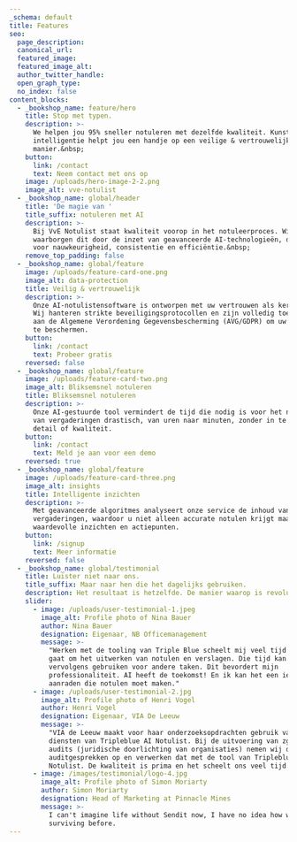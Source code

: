 ```yaml
---
_schema: default
title: Features
seo:
  page_description:
  canonical_url:
  featured_image:
  featured_image_alt:
  author_twitter_handle:
  open_graph_type:
  no_index: false
content_blocks:
  - _bookshop_name: feature/hero
    title: Stop met typen.
    description: >-
      We helpen jou 95% sneller notuleren met dezelfde kwaliteit. Kunstmatige
      intelligentie helpt jou een handje op een veilige & vertrouwelijke
      manier.&nbsp;
    button:
      link: /contact
      text: Neem contact met ons op
    image: /uploads/hero-image-2-2.png
    image_alt: vve-notulist
  - _bookshop_name: global/header
    title: 'De magie van '
    title_suffix: notuleren met AI
    description: >-
      Bij VvE Notulist staat kwaliteit voorop in het notuleerproces. Wij
      waarborgen dit door de inzet van geavanceerde AI-technologieën, die zorgen
      voor nauwkeurigheid, consistentie en efficiëntie.&nbsp;
    remove_top_padding: false
  - _bookshop_name: global/feature
    image: /uploads/feature-card-one.png
    image_alt: data-protection
    title: Veilig & vertrouwelijk
    description: >-
      Onze AI-notulistensoftware is ontworpen met uw vertrouwen als kernwaarde.
      Wij hanteren strikte beveiligingsprotocollen en zijn volledig toegewijd
      aan de Algemene Verordening Gegevensbescherming (AVG/GDPR) om uw gegevens
      te beschermen.
    button:
      link: /contact
      text: Probeer gratis
    reversed: false
  - _bookshop_name: global/feature
    image: /uploads/feature-card-two.png
    image_alt: Bliksemsnel notuleren
    title: Bliksemsnel notuleren
    description: >-
      Onze AI-gestuurde tool vermindert de tijd die nodig is voor het notuleren
      van vergaderingen drastisch, van uren naar minuten, zonder in te boeten op
      detail of kwaliteit.
    button:
      link: /contact
      text: Meld je aan voor een demo
    reversed: true
  - _bookshop_name: global/feature
    image: /uploads/feature-card-three.png
    image_alt: insights
    title: Intelligente inzichten
    description: >-
      Met geavanceerde algoritmes analyseert onze service de inhoud van uw
      vergaderingen, waardoor u niet alleen accurate notulen krijgt maar ook
      waardevolle inzichten en actiepunten.
    button:
      link: /signup
      text: Meer informatie
    reversed: false
  - _bookshop_name: global/testimonial
    title: Luister niet naar ons.
    title_suffix: Maar naar hen die het dagelijks gebruiken.
    description: Het resultaat is hetzelfde. De manier waarop is revolutionair.
    slider:
      - image: /uploads/user-testimonial-1.jpeg
        image_alt: Profile photo of Nina Bauer
        author: Nina Bauer
        designation: Eigenaar, NB Officemanagement
        message: >-
          "Werken met de tooling van Triple Blue scheelt mij veel tijd als het
          gaat om het uitwerken van notulen en verslagen. Die tijd kan ik
          vervolgens gebruiken voor andere taken. Dit bevordert mijn
          professionaliteit. AI heeft de toekomst! En ik kan het een ieder
          aanraden die notulen moet maken."
      - image: /uploads/user-testimonial-2.jpg
        image_alt: Profile photo of Henri Vogel
        author: Henri Vogel
        designation: Eigenaar, VIA De Leeuw
        message: >-
          "VIA de Leeuw maakt voor haar onderzoeksopdrachten gebruik van de
          diensten van Tripleblue AI Notulist. Bij de uitvoering van zgn legal
          audits (juridische doorlichting van organisaties) nemen wij de
          auditgesprekken op en verwerken dat met de tool van Tripleblue AI
          Notulist. De kwaliteit is prima en het scheelt ons veel tijd."
      - image: /images/testimonial/logo-4.jpg
        image_alt: Profile photo of Simon Moriarty
        author: Simon Moriarty
        designation: Head of Marketing at Pinnacle Mines
        message: >-
          I can't imagine life without Sendit now, I have no idea how we were
          surviving before.
---
```

